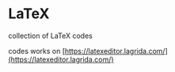 # LaTeX
collection of LaTeX codes

codes works on [https://latexeditor.lagrida.com/](https://latexeditor.lagrida.com/)
